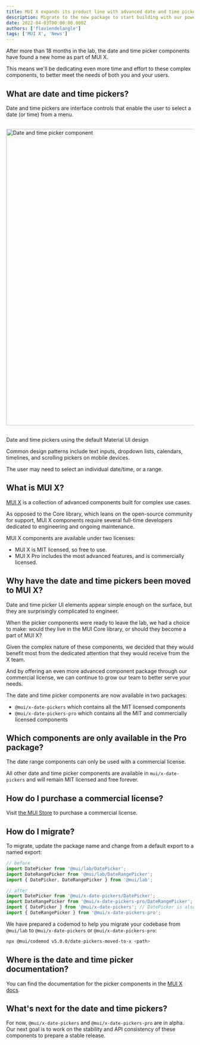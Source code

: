 ```yaml
---
title: MUI X expands its product line with advanced date and time picker components
description: Migrate to the new package to start building with our powerful date and time pickers, now part of MUI X.
date: 2022-04-03T00:00:00.000Z
authors: ['flaviendelangle']
tags: ['MUI X', 'News']
---
```


After more than 18 months in the lab, the date and time picker components have found a new home as part of MUI X.

This means we'll be dedicating even more time and effort to these complex components, to better meet the needs of both you and your users.

## What are date and time pickers?

Date and time pickers are interface controls that enable the user to select a date (or time) from a menu.

<img src="/static/blog/lab-date-pickers-to-mui-x/date-time-picker.png" style="width: 796px; margin-top: 16px; margin-bottom: 16px;" alt="Date and time picker component" />

<p class="blog-description">Date and time pickers using the default Material UI design</p>

Common design patterns include text inputs, dropdown lists, calendars, timelines, and scrolling pickers on mobile devices.

The user may need to select an individual date/time, or a range.

## What is MUI X?

[MUI X](/x/) is a collection of advanced components built for complex use cases.

As opposed to the Core library, which leans on the open-source community for support, MUI X components require several full-time developers dedicated to engineering and ongoing maintenance.

MUI X components are available under two licenses:

- MUI X is MIT licensed, so free to use.
- MUI X Pro includes the most advanced features, and is commercially licensed.

## Why have the date and time pickers been moved to MUI X?

Date and time picker UI elements appear simple enough on the surface, but they are surprisingly complicated to engineer.

When the picker components were ready to leave the lab, we had a choice to make: would they live in the MUI Core library, or should they become a part of MUI X?

Given the complex nature of these components, we decided that they would benefit most from the dedicated attention that they would receive from the X team.

And by offering an even more advanced component package through our commercial license, we can continue to grow our team to better serve your needs.

The date and time picker components are now available in two packages:

- `@mui/x-date-pickers` which contains all the MIT licensed components
- `@mui/x-date-pickers-pro` which contains all the MIT and commercially licensed components

## Which components are only available in the Pro package?

The date range components can only be used with a commercial license.

All other date and time picker components are available in `mui/x-date-pickers` and will remain MIT licensed and free forever.

## How do I purchase a commercial license?

Visit [the MUI Store](https://mui.com/store/items/material-ui-pro/) to purchase a commercial license.

## How do I migrate?

To migrate, update the package name and change from a default export to a named export:

```ts
// before
import DatePicker from '@mui/lab/DatePicker';
import DateRangePicker from '@mui/lab/DateRangePicker';
import { DatePicker, DateRangePicker } from '@mui/lab';

// after
import DatePicker from '@mui/x-date-pickers/DatePicker';
import DateRangePicker from '@mui/x-date-pickers-pro/DateRangePicker';
import { DatePicker } from '@mui/x-date-pickers'; // DatePicker is also available in `@mui/x-date-pickers-pro`
import { DateRangePicker } from '@mui/x-date-pickers-pro';
```

We have prepared a codemod to help you migrate your codebase from `@mui/lab` to `@mui/x-date-pickers` or `@mui/x-date-pickers-pro`:

```sh
npx @mui/codemod v5.0.0/date-pickers-moved-to-x <path>
```

## Where is the date and time picker documentation?

You can find the documentation for the picker components in the [MUI X docs](https://mui.com/x/react-date-pickers/).

## What's next for the date and time pickers?

For now, `@mui/x-date-pickers` and `@mui/x-date-pickers-pro` are in alpha.
Our next goal is to work on the stability and API consistency of these components to prepare a stable release.
